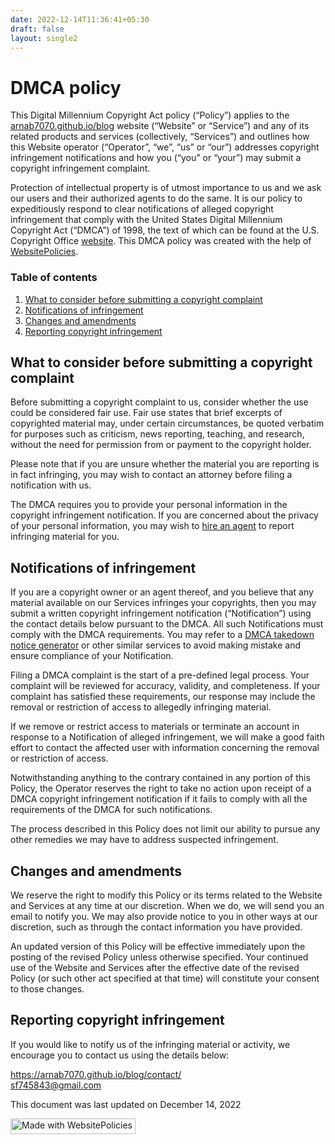 ```yaml
---
date: 2022-12-14T11:36:41+05:30
draft: false
layout: single2
---
```


<h1>DMCA policy</h1>
<p>This Digital Millennium Copyright Act policy (&#8220;Policy&#8221;) applies to the <a href="https://arnab7070.github.io/">arnab7070.github.io/blog</a> website (&#8220;Website&#8221; or &#8220;Service&#8221;) and any of its related products and services (collectively, &#8220;Services&#8221;) and outlines how this Website operator (&#8220;Operator&#8221;, &#8220;we&#8221;, &#8220;us&#8221; or &#8220;our&#8221;) addresses copyright infringement notifications and how you (&#8220;you&#8221; or &#8220;your&#8221;) may submit a copyright infringement complaint.</p>
<p>Protection of intellectual property is of utmost importance to us and we ask our users and their authorized agents to do the same. It is our policy to expeditiously respond to clear notifications of alleged copyright infringement that comply with the United States Digital Millennium Copyright Act (&#8220;DMCA&#8221;) of 1998, the text of which can be found at the U.S. Copyright Office <a href="https://www.copyright.gov" target="_blank" rel="nofollow noreferrer noopener external">website</a>. This DMCA policy was created with the help of <a href="https://www.websitepolicies.com" target="_blank" rel="nofollow">WebsitePolicies</a>.</p>
<div class="wpembed-index"><h3>Table of contents</h3><ol class="wpembed-index"><li><a href="#what-to-consider-before-submitting-a-copyright-complaint">What to consider before submitting a copyright complaint</a></li><li><a href="#notifications-of-infringement">Notifications of infringement</a></li><li><a href="#changes-and-amendments">Changes and amendments</a></li><li><a href="#reporting-copyright-infringement">Reporting copyright infringement</a></li></ol></div><h2 id="what-to-consider-before-submitting-a-copyright-complaint">What to consider before submitting a copyright complaint</h2>
<p>Before submitting a copyright complaint to us, consider whether the use could be considered fair use. Fair use states that brief excerpts of copyrighted material may, under certain circumstances, be quoted verbatim for purposes such as criticism, news reporting, teaching, and research, without the need for permission from or payment to the copyright holder.</p>
<p>Please note that if you are unsure whether the material you are reporting is in fact infringing, you may wish to contact an attorney before filing a notification with us.</p>
<p>The DMCA requires you to provide your personal information in the copyright infringement notification. If you are concerned about the privacy of your personal information, you may wish to <a href="https://www.copyrighted.com/professional-takedowns" target="_blank">hire an agent</a> to report infringing material for you.</p>
<h2 id="notifications-of-infringement">Notifications of infringement</h2>
<p>If you are a copyright owner or an agent thereof, and you believe that any material available on our Services infringes your copyrights, then you may submit a written copyright infringement notification (&#8220;Notification&#8221;) using the contact details below pursuant to the DMCA. All such Notifications must comply with the DMCA requirements. You may refer to a <a href="https://www.websitepolicies.com/create/dmca-takedown-notice" target="_blank">DMCA takedown notice generator</a> or other similar services to avoid making mistake and ensure compliance of your Notification.</p>
<p>Filing a DMCA complaint is the start of a pre-defined legal process. Your complaint will be reviewed for accuracy, validity, and completeness. If your complaint has satisfied these requirements, our response may include the removal or restriction of access to allegedly infringing material.</p>
<p>If we remove or restrict access to materials or terminate an account in response to a Notification of alleged infringement, we will make a good faith effort to contact the affected user with information concerning the removal or restriction of access.</p>
<p>Notwithstanding anything to the contrary contained in any portion of this Policy, the Operator reserves the right to take no action upon receipt of a DMCA copyright infringement notification if it fails to comply with all the requirements of the DMCA for such notifications.</p>
<p>The process described in this Policy does not limit our ability to pursue any other remedies we may have to address suspected infringement.</p>
<h2 id="changes-and-amendments">Changes and amendments</h2>
<p>We reserve the right to modify this Policy or its terms related to the Website and Services at any time at our discretion. When we do, we will send you an email to notify you. We may also provide notice to you in other ways at our discretion, such as through the contact information you have provided.</p>
<p>An updated version of this Policy will be effective immediately upon the posting of the revised Policy unless otherwise specified. Your continued use of the Website and Services after the effective date of the revised Policy (or such other act specified at that time) will constitute your consent to those changes.</p>
<h2 id="reporting-copyright-infringement">Reporting copyright infringement</h2>
<p>If you would like to notify us of the infringing material or activity, we encourage you to contact us using the details below:</p>
<p><a href="https://arnab7070.github.io/blog/contact/">https://arnab7070.github.io/blog/contact/</a><br/><a href="&#109;&#097;&#105;&#108;&#116;&#111;&#058;&#115;f7&#52;58&#52;&#51;&#64;gmail.co&#109;">&#115;f&#55;458&#52;&#51;&#64;gma&#105;&#108;.co&#109;</a></p>
<p>This document was last updated on December 14, 2022</p>
<p class="madewith"><a href="https://www.websitepolicies.com/?via=madewithbadge" target="_blank" rel="nofollow"><img width="200" height="25" alt="Made with WebsitePolicies" src="https://cdn.websitepolicies.io/img/badge.png" srcset="https://cdn.websitepolicies.io/img/badge_2x.png 2x"></a></p>
